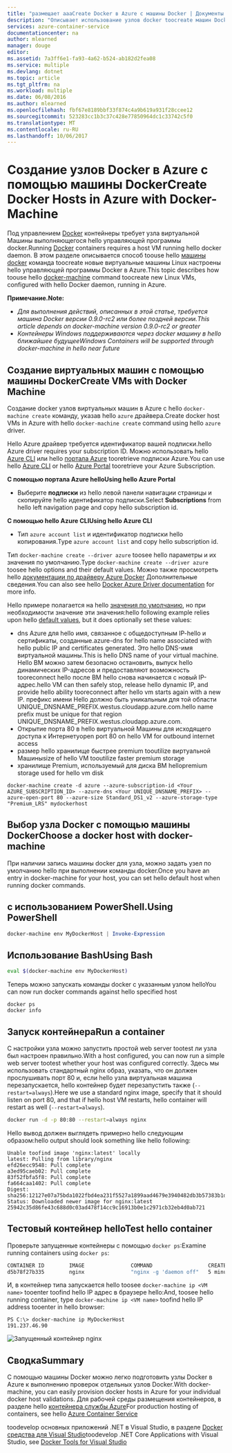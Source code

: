 ```yaml
---
title: "размещает aaaCreate Docker в Azure с машины Docker | Документы Microsoft"
description: "Описывает использование узлов docker toocreate машин Docker в Azure."
services: azure-container-service
documentationcenter: na
author: mlearned
manager: douge
editor: 
ms.assetid: 7a3ff6e1-fa93-4a62-b524-ab182d2fea08
ms.service: multiple
ms.devlang: dotnet
ms.topic: article
ms.tgt_pltfrm: na
ms.workload: multiple
ms.date: 06/08/2016
ms.author: mlearned
ms.openlocfilehash: fbf67e8189bbf33f874c4a9b619a931f28ccee12
ms.sourcegitcommit: 523283cc1b3c37c428e77850964dc1c33742c5f0
ms.translationtype: MT
ms.contentlocale: ru-RU
ms.lasthandoff: 10/06/2017
---
```

# <a name="create-docker-hosts-in-azure-with-docker-machine"></a><span data-ttu-id="43499-103">Создание узлов Docker в Azure с помощью машины Docker</span><span class="sxs-lookup"><span data-stu-id="43499-103">Create Docker Hosts in Azure with Docker-Machine</span></span>
<span data-ttu-id="43499-104">Под управлением [Docker](https://www.docker.com/) контейнеры требует узла виртуальной Машины выполняющегося hello управляющей программы docker.</span><span class="sxs-lookup"><span data-stu-id="43499-104">Running [Docker](https://www.docker.com/) containers requires a host VM running hello docker daemon.</span></span>
<span data-ttu-id="43499-105">В этом разделе описывается способ toouse hello [машины docker](https://docs.docker.com/machine/) команда toocreate новые виртуальные машины Linux настроены hello управляющей программы Docker в Azure.</span><span class="sxs-lookup"><span data-stu-id="43499-105">This topic describes how toouse hello [docker-machine](https://docs.docker.com/machine/) command toocreate new Linux VMs, configured with hello Docker daemon, running in Azure.</span></span> 

<span data-ttu-id="43499-106">**Примечание.**</span><span class="sxs-lookup"><span data-stu-id="43499-106">**Note:**</span></span> 

* <span data-ttu-id="43499-107">*Для выполнения действий, описанных в этой статье, требуется машина Docker версии 0.9.0-rc2 или более поздней версии.*</span><span class="sxs-lookup"><span data-stu-id="43499-107">*This article depends on docker-machine version 0.9.0-rc2 or greater*</span></span>
* <span data-ttu-id="43499-108">*Контейнеры Windows поддерживаются через docker машину в hello ближайшее будущее*</span><span class="sxs-lookup"><span data-stu-id="43499-108">*Windows Containers will be supported through docker-machine in hello near future*</span></span>

## <a name="create-vms-with-docker-machine"></a><span data-ttu-id="43499-109">Создание виртуальных машин с помощью машины Docker</span><span class="sxs-lookup"><span data-stu-id="43499-109">Create VMs with Docker Machine</span></span>
<span data-ttu-id="43499-110">Создание docker узлов виртуальных машин в Azure с hello `docker-machine create` команду, указав hello `azure` драйвера.</span><span class="sxs-lookup"><span data-stu-id="43499-110">Create docker host VMs in Azure with hello `docker-machine create` command using hello `azure` driver.</span></span> 

<span data-ttu-id="43499-111">Hello Azure драйвер требуется идентификатор вашей подписки.</span><span class="sxs-lookup"><span data-stu-id="43499-111">hello Azure driver requires your subscription ID.</span></span> <span data-ttu-id="43499-112">Можно использовать hello [Azure CLI](cli-install-nodejs.md) или hello [портала Azure](https://portal.azure.com) tooretrieve подписки Azure.</span><span class="sxs-lookup"><span data-stu-id="43499-112">You can use hello [Azure CLI](cli-install-nodejs.md) or hello [Azure Portal](https://portal.azure.com) tooretrieve your Azure Subscription.</span></span> 

<span data-ttu-id="43499-113">**С помощью портала Azure hello**</span><span class="sxs-lookup"><span data-stu-id="43499-113">**Using hello Azure Portal**</span></span>

* <span data-ttu-id="43499-114">Выберите **подписки** из hello левой панели навигации страницы и скопируйте hello идентификатор подписки.</span><span class="sxs-lookup"><span data-stu-id="43499-114">Select **Subscriptions** from hello left navigation page and copy hello subscription id.</span></span>

<span data-ttu-id="43499-115">**С помощью hello Azure CLI**</span><span class="sxs-lookup"><span data-stu-id="43499-115">**Using hello Azure CLI**</span></span>

* <span data-ttu-id="43499-116">Тип ```azure account list``` и идентификатор подписки hello копирования.</span><span class="sxs-lookup"><span data-stu-id="43499-116">Type ```azure account list``` and copy hello subscription id.</span></span>

<span data-ttu-id="43499-117">Тип `docker-machine create --driver azure` toosee hello параметры и их значения по умолчанию.</span><span class="sxs-lookup"><span data-stu-id="43499-117">Type `docker-machine create --driver azure` toosee hello options and their default values.</span></span>
<span data-ttu-id="43499-118">Можно также просмотреть hello [документации по драйверу Azure Docker](https://docs.docker.com/machine/drivers/azure/) Дополнительные сведения.</span><span class="sxs-lookup"><span data-stu-id="43499-118">You can also see hello [Docker Azure Driver documentation](https://docs.docker.com/machine/drivers/azure/) for more info.</span></span> 

<span data-ttu-id="43499-119">Hello примере полагается на hello [значения по умолчанию](https://github.com/docker/machine/blob/master/drivers/azure/azure.go#L22), но при необходимости значение эти значения:</span><span class="sxs-lookup"><span data-stu-id="43499-119">hello following example relies upon hello [default values](https://github.com/docker/machine/blob/master/drivers/azure/azure.go#L22), but it does optionally set these values:</span></span> 

* <span data-ttu-id="43499-120">dns Azure для hello имя, связанное с общедоступным IP-hello и сертификаты, созданные.</span><span class="sxs-lookup"><span data-stu-id="43499-120">azure-dns for hello name associated with hello public IP and certificates generated.</span></span> <span data-ttu-id="43499-121">Это hello DNS-имя виртуальной машины.</span><span class="sxs-lookup"><span data-stu-id="43499-121">This is hello DNS name of your virtual machine.</span></span> <span data-ttu-id="43499-122">Hello ВМ можно затем безопасно остановить, выпуск hello динамических IP-адресов и предоставляют возможность tooreconnect hello после ВМ hello снова начинается с новый IP-адрес.</span><span class="sxs-lookup"><span data-stu-id="43499-122">hello VM can then safely stop, release hello dynamic IP, and provide hello ability tooreconnect after hello vm starts again with a new IP.</span></span> <span data-ttu-id="43499-123">префикс имени Hello должно быть уникальным для той области UNIQUE_DNSNAME_PREFIX.westus.cloudapp.azure.com.</span><span class="sxs-lookup"><span data-stu-id="43499-123">hello name prefix must be unique for that region  UNIQUE_DNSNAME_PREFIX.westus.cloudapp.azure.com.</span></span>
* <span data-ttu-id="43499-124">Открытие порта 80 в hello виртуальной Машины для исходящего доступа к Интернету</span><span class="sxs-lookup"><span data-stu-id="43499-124">open port 80 on hello VM for outbound internet access</span></span>
* <span data-ttu-id="43499-125">размер hello хранилище быстрее premium tooutilize виртуальной Машины</span><span class="sxs-lookup"><span data-stu-id="43499-125">size of hello VM tooutilize faster premium storage</span></span>
* <span data-ttu-id="43499-126">хранилище Premium, используемый для диска ВМ hello</span><span class="sxs-lookup"><span data-stu-id="43499-126">premium storage used for hello vm disk</span></span>

```
docker-machine create -d azure --azure-subscription-id <Your AZURE_SUBSCRIPTION_ID> --azure-dns <Your UNIQUE_DNSNAME_PREFIX> --azure-open-port 80 --azure-size Standard_DS1_v2 --azure-storage-type "Premium_LRS" mydockerhost 
```

## <a name="choose-a-docker-host-with-docker-machine"></a><span data-ttu-id="43499-127">Выбор узла Docker с помощью машины Docker</span><span class="sxs-lookup"><span data-stu-id="43499-127">Choose a docker host with docker-machine</span></span>
<span data-ttu-id="43499-128">При наличии запись машины docker для узла, можно задать узел по умолчанию hello при выполнении команды docker.</span><span class="sxs-lookup"><span data-stu-id="43499-128">Once you have an entry in docker-machine for your host, you can set hello default host when running docker commands.</span></span>

## <a name="using-powershell"></a><span data-ttu-id="43499-129">с использованием PowerShell.</span><span class="sxs-lookup"><span data-stu-id="43499-129">Using PowerShell</span></span>
```powershell
docker-machine env MyDockerHost | Invoke-Expression 
```

## <a name="using-bash"></a><span data-ttu-id="43499-130">Использование Bash</span><span class="sxs-lookup"><span data-stu-id="43499-130">Using Bash</span></span>
```bash
eval $(docker-machine env MyDockerHost)
```

<span data-ttu-id="43499-131">Теперь можно запускать команды docker с указанным узлом hello</span><span class="sxs-lookup"><span data-stu-id="43499-131">You can now run docker commands against hello specified host</span></span>

```
docker ps
docker info
```

## <a name="run-a-container"></a><span data-ttu-id="43499-132">Запуск контейнера</span><span class="sxs-lookup"><span data-stu-id="43499-132">Run a container</span></span>
<span data-ttu-id="43499-133">С настройки узла можно запустить простой web server tootest ли узла был настроен правильно.</span><span class="sxs-lookup"><span data-stu-id="43499-133">With a host configured, you can now run a simple web server tootest whether your host was configured correctly.</span></span>
<span data-ttu-id="43499-134">Здесь мы использовать стандартный nginx образ, указать, что он должен прослушивать порт 80 и, если hello узла виртуальная машина перезапускается, hello контейнер будет перезапустить также (`--restart=always`).</span><span class="sxs-lookup"><span data-stu-id="43499-134">Here we use a standard nginx image, specify that it should listen on port 80, and that if hello host VM restarts, hello container will restart as well (`--restart=always`).</span></span> 

```bash
docker run -d -p 80:80 --restart=always nginx
```

<span data-ttu-id="43499-135">Hello вывод должен выглядеть примерно hello следующим образом:</span><span class="sxs-lookup"><span data-stu-id="43499-135">hello output should look something like hello following:</span></span>

```
Unable toofind image 'nginx:latest' locally
latest: Pulling from library/nginx
efd26ecc9548: Pull complete
a3ed95caeb02: Pull complete
83f52fbfa5f8: Pull complete
fa664caa1402: Pull complete
Digest: sha256:12127e07a75bda1022fbd4ea231f5527a1899aad4679e3940482db3b57383b1d
Status: Downloaded newer image for nginx:latest
25942c35d86fe43c688d0c03ad478f14cc9c16913b0e1c2971cb32eb4d0ab721
```

## <a name="test-hello-container"></a><span data-ttu-id="43499-136">Тестовый контейнер hello</span><span class="sxs-lookup"><span data-stu-id="43499-136">Test hello container</span></span>
<span data-ttu-id="43499-137">Проверьте запущенные контейнеры с помощью `docker ps`:</span><span class="sxs-lookup"><span data-stu-id="43499-137">Examine running containers using `docker ps`:</span></span>

```bash
CONTAINER ID        IMAGE               COMMAND                  CREATED             STATUS              PORTS                         NAMES
d5b78f27b335        nginx               "nginx -g 'daemon off"   5 minutes ago       Up 5 minutes        0.0.0.0:80->80/tcp, 443/tcp   goofy_mahavira
```

<span data-ttu-id="43499-138">И, в контейнер типа запускается hello toosee `docker-machine ip <VM name>` tooenter toofind hello IP адрес в браузере hello:</span><span class="sxs-lookup"><span data-stu-id="43499-138">And, toosee hello running container, type `docker-machine ip <VM name>` toofind hello IP address tooenter in hello browser:</span></span>

```
PS C:\> docker-machine ip MyDockerHost
191.237.46.90
```

![Запущенный контейнер nginx](./media/vs-azure-tools-docker-machine-azure-config/nginxsuccess.png)

## <a name="summary"></a><span data-ttu-id="43499-140">Сводка</span><span class="sxs-lookup"><span data-stu-id="43499-140">Summary</span></span>
<span data-ttu-id="43499-141">С помощью машины Docker можно легко подготовить узлы Docker в Azure к выполнению проверок отдельных узлов Docker.</span><span class="sxs-lookup"><span data-stu-id="43499-141">With docker-machine, you can easily provision docker hosts in Azure for your individual docker host validations.</span></span>
<span data-ttu-id="43499-142">Для рабочей среды размещения контейнеров, в разделе hello [контейнера службы Azure](http://aka.ms/AzureContainerService)</span><span class="sxs-lookup"><span data-stu-id="43499-142">For production hosting of containers, see hello [Azure Container Service](http://aka.ms/AzureContainerService)</span></span>

<span data-ttu-id="43499-143">toodevelop основных приложений .NET в Visual Studio, в разделе [Docker средства для Visual Studio](http://aka.ms/DockerToolsForVS)</span><span class="sxs-lookup"><span data-stu-id="43499-143">toodevelop .NET Core Applications with Visual Studio, see [Docker Tools for Visual Studio](http://aka.ms/DockerToolsForVS)</span></span>

